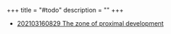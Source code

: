 +++
title = "#todo"
description = ""
+++



- [202103160829 The zone of proximal development](/zettelkasten/202103160829-the-zone-of-proximal-development)
